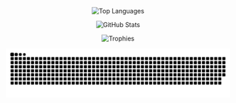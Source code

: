 <!-- Most Used Languages Centered -->
<p align="center">
<img src="https://github-readme-stats.vercel.app/api/top-langs/?username=sminerport&layout=compact&theme=default&token=${GH_README_STATS_TOKEN}" alt="Top Languages" />
</p>
<!-- GitHub Stats Centered -->
<p align="center">
<img src="https://github-readme-stats.vercel.app/api?username=sminerport&show_icons=true&theme=default&count_private=true&token=${GH_TOKEN}" alt="GitHub Stats" />
</p>
<!-- Trophies Centered -->
<p align="center">
<img src="https://github-profile-trophy.vercel.app/?username=sminerport&theme=flat&no-frame=true&margin-w=15" alt="Trophies" />
</p>
<!-- Snake Game Centered -->
<p align="center">
<img src="https://raw.githubusercontent.com/sminerport/snk/output/github-contribution-grid-snake.svg" alt="Snake Game" />
</p>
